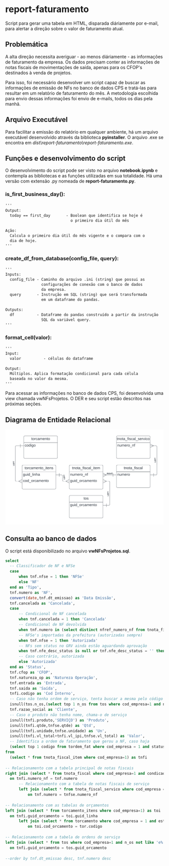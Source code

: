 # report-faturamento
Script para gerar uma tabela em HTML, disparada diáriamente por e-mail, para alertar a direção sobre o valor de faturamento atual.

## Problemática

A alta direção necessita averiguar - ao menos diáriamente - as informações de faturamento da empresa. Os dados precisam conter as informações de notas fiscais de movimentações de saída, apenas para os CFOP's destinados à venda de projetos.

Para isso, foi necessário desenvolver um script capaz de buscar as informações de emissão de NFs no banco de dados CPS e tratá-las para resultar em um relatório de faturamento do mês. A metodologia escolhida para envio dessas informações foi envio de e-mails, todos os dias pela manhã.


## Arquivo Executável

Para facilitar a emissão do relatório em qualquer ambiente, há um arquivo executável desenvolvido através da biblioteca **pyinstaller**. O arquivo .exe se encontra em *dist\report-faturamento\report-faturamento.exe*.


## Funções e desenvolvimento do script

O desenvolvimento do script pode ser visto no arquivo **notebook.ipynb** e contempla as bibliotecas e as funções utilizadas em sua totalidade. Há uma versão com extensão .py nomeada de **report-faturamento.py**.

### is_first_business_day():
    '''
    Output:
      today == first_day       - Boolean que identifica se hoje é
                                 o primeiro dia útil do mês
    
    Ação:
      Calcula o primeiro dia útil do mês vigente e o compara com o
      dia de hoje.
    '''

### create_df_from_database(config_file, query):
    '''
    Inputs:
      config_file - Caminho do arquivo .ini (string) que possui as 
                    configurações de conexão com o banco de dados 
                    da empresa.
      query       - Instrução em SQL (string) que será transformada
                    em um dataframe do pandas.
                    
    Outputs:
      df          - Dataframe do pandas construído a partir da instrução
                    SQL da variável query.
    '''

### format_cell(valor):
    '''
    Input:
      valor          - células do dataframe
      
    Output:
      Múltiplos. Aplica formatação condicional para cada célula
      baseada no valor da mesma.
    '''


Para acessar as informações no banco de dados CPS, foi desenvolvida uma view chamada vwNFsProjetos. O DER e seu script estão descritos nas próximas seções.

## Diagrama de Entidade Relacional

<img src="DER vwNFsProjetos.png">

## Consulta ao banco de dados

O script está disponibilizado no arquivo **vwNFsProjetos.sql**. 

  ```sql
select
	-- Classificador de NF e NFSe
	case
		when tnf.nfse = 1 then 'NFSe'
		else 'NF'
	end as 'Tipo',
	tnf.numero as 'NF',
	convert(date,tnf.dt_emissao) as 'Data Emissão',
	tnf.cancelada as 'Cancelada',
	case
		-- Condicional de NF cancelada
		when tnf.cancelada = 1 then 'Cancelada'
		-- Condicional de NF devolvida
		when tnf.numero in (select distinct nfref_numero_nf from tnota_fiscal_nfref where cod_empresa =1) then 'Devolvida pela NF ' + convert(char,(select top 1 numero_nf from tnota_fiscal_nfref where cod_empresa = 1 and nfref_numero_nf = tnf.numero))
		-- NFSe's importadas da prefeitura (autorizadas sempre)
		when tnf.nfse = 1 then 'Autorizada'
		-- NFs sem status no GRV ainda estão aguardando aprovação
		when tnf.nfe_desc_status is null or tnf.nfe_desc_status = '' then 'Aguardando Aprovação'
		-- Caso contrário, autorizada
		else 'Autorizada'
	end as 'Status',
	tnf.cfop as 'CFOP',
	tnf.natureza_op as 'Natureza Operação',
	tnf.entrada as 'Entrada',
	tnf.saida as 'Saída',
	tnfi.codigo as 'Cod Interno',
	-- Caso não tenha ordem de serviço, tenta buscar a mesma pelo código de cadastro do material
	isnull(tos.n_os,(select top 1 n_os from tos where cod_empresa=1 and n_os not like 'e%'and cod_pecas=tnfi.codigo)) as 'OS',
	tnf.razao_social as 'Cliente',
	-- Caso o produto não tenha nome, chama-o de serviço
	isnull(tnfi.produto,'SERVIÇO') as 'Produto',
	isnull(tnfi.qtde,tnfse.qtde) as 'Qtd',
	isnull(tnfi.unidade,tnfse.unidade) as 'Un',
	isnull(tnfi.vl_total+tnfi.vl_ipi,tnfse.vl_total) as 'Valor',
	-- Identifica a ordem de faturamento que gerou a NF, caso haja
	(select top 1 codigo from tordem_fat where cod_empresa = 1 and status=1 and numero_nf = tnf.numero) as 'OF'
from
	(select * from tnota_fiscal_item where cod_empresa=1) as tnfi

-- Relacionamento com a tabela principal de notas fiscais
right join (select * from tnota_fiscal where cod_empresa=1 and condicao_pagamento is not null and condicao_pagamento <> '' and cli_for=0) as tnf
	on tnfi.numero_nf = tnf.numero
		-- Relacionamento com a tabela de notas fiscais de serviço
		left join (select * from tnota_fiscal_servico where cod_empresa = 1) as tnfse
			on tnf.numero = tnfse.numero_nf

-- Relacionamento com as tabelas de orçamentos
left join (select * from torcamento_itens where cod_empresa=1) as toi
	on tnfi.guid_orcamento = toi.guid_linha
		left join (select * from torcamento where cod_empresa = 1 and estagio_orc = 'GANHOU' and status=1) as tor
			on toi.cod_orcamento = tor.codigo

-- Relacionamento com a tabela de ordens de serviço
left join (select * from tos where cod_empresa=1 and n_os not like 'e%') as tos
	on tnfi.guid_orcamento = tos.guid_orcamento

--order by tnf.dt_emissao desc, tnf.numero desc
  ```


